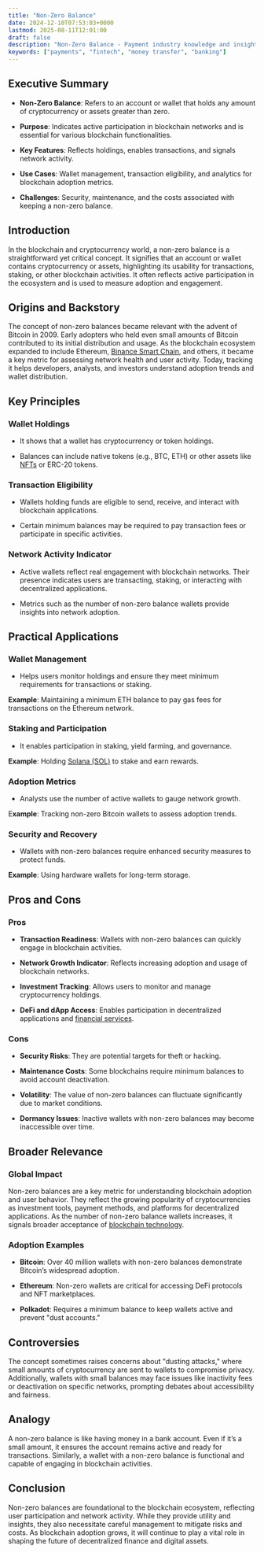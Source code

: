 ```yaml
---
title: "Non-Zero Balance"
date: 2024-12-10T07:53:03+0000
lastmod: 2025-08-11T12:01:00
draft: false
description: "Non-Zero Balance - Payment industry knowledge and insights"
keywords: ["payments", "fintech", "money transfer", "banking"]
---
```


## Executive Summary

- **Non-Zero Balance**: Refers to an account or wallet that holds any amount of cryptocurrency or assets greater than zero.

- **Purpose**: Indicates active participation in blockchain networks and is essential for various blockchain functionalities.

- **Key Features**: Reflects holdings, enables transactions, and signals network activity.

- **Use Cases**: Wallet management, transaction eligibility, and analytics for blockchain adoption metrics.

- **Challenges**: Security, maintenance, and the costs associated with keeping a non-zero balance.

## Introduction

In the blockchain and cryptocurrency world, a non-zero balance is a straightforward yet critical concept. It signifies that an account or wallet contains cryptocurrency or assets, highlighting its usability for transactions, staking, or other blockchain activities. It often reflects active participation in the ecosystem and is used to measure adoption and engagement.

## Origins and Backstory

The concept of non-zero balances became relevant with the advent of Bitcoin in 2009. Early adopters who held even small amounts of Bitcoin contributed to its initial distribution and usage. As the blockchain ecosystem expanded to include Ethereum, [Binance Smart Chain](https://faisalkhanllc.xyz/resources/payments-wiki/b/binance-smart-chain-bsc/), and others, it became a key metric for assessing network health and user activity. Today, tracking it helps developers, analysts, and investors understand adoption trends and wallet distribution.

## Key Principles

### Wallet Holdings

- It shows that a wallet has cryptocurrency or token holdings.

- Balances can include native tokens (e.g., BTC, ETH) or other assets like [NFTs](https://faisalkhanllc.xyz/resources/payments-wiki/n/nft-non-fungible-tokens/) or ERC-20 tokens.

### Transaction Eligibility

- Wallets holding funds are eligible to send, receive, and interact with blockchain applications.

- Certain minimum balances may be required to pay transaction fees or participate in specific activities.

### Network Activity Indicator

- Active wallets reflect real engagement with blockchain networks. Their presence indicates users are transacting, staking, or interacting with decentralized applications.

- Metrics such as the number of non-zero balance wallets provide insights into network adoption.

## Practical Applications

### Wallet Management

- Helps users monitor holdings and ensure they meet minimum requirements for transactions or staking.

**Example**: Maintaining a minimum ETH balance to pay gas fees for transactions on the Ethereum network.

### Staking and Participation

- It enables participation in staking, yield farming, and governance.

**Example**: Holding [Solana (SOL)](https://faisalkhanllc.xyz/resources/payments-wiki/s/solana-token-2022-program/) to stake and earn rewards.

### Adoption Metrics

- Analysts use the number of active wallets to gauge network growth.

E**xample**: Tracking non-zero Bitcoin wallets to assess adoption trends.

### Security and Recovery

- Wallets with non-zero balances require enhanced security measures to protect funds.

**Example**: Using hardware wallets for long-term storage.

## Pros and Cons

### Pros

- **Transaction Readiness**: Wallets with non-zero balances can quickly engage in blockchain activities.

- **Network Growth Indicator**: Reflects increasing adoption and usage of blockchain networks.

- **Investment Tracking**: Allows users to monitor and manage cryptocurrency holdings.

- **DeFi and dApp Access**: Enables participation in decentralized applications and [financial services](https://faisalkhanllc.xyz/resources/payments-wiki/f/financial-services/).

### Cons

- **Security Risks**: They are potential targets for theft or hacking.

- **Maintenance Costs**: Some blockchains require minimum balances to avoid account deactivation.

- **Volatility**: The value of non-zero balances can fluctuate significantly due to market conditions.

- **Dormancy Issues**: Inactive wallets with non-zero balances may become inaccessible over time.

## Broader Relevance

### Global Impact

Non-zero balances are a key metric for understanding blockchain adoption and user behavior. They reflect the growing popularity of cryptocurrencies as investment tools, payment methods, and platforms for decentralized applications. As the number of non-zero balance wallets increases, it signals broader acceptance of [blockchain technology](https://faisalkhanllc.xyz/resources/payments-wiki/b/blockchain/blockchain-technology/).

### Adoption Examples

- **Bitcoin**: Over 40 million wallets with non-zero balances demonstrate Bitcoin’s widespread adoption.

- **Ethereum**: Non-zero wallets are critical for accessing DeFi protocols and NFT marketplaces.

- **Polkadot**: Requires a minimum balance to keep wallets active and prevent "dust accounts."

## Controversies

The concept sometimes raises concerns about "dusting attacks," where small amounts of cryptocurrency are sent to wallets to compromise privacy. Additionally, wallets with small balances may face issues like inactivity fees or deactivation on specific networks, prompting debates about accessibility and fairness.

## Analogy

A non-zero balance is like having money in a bank account. Even if it’s a small amount, it ensures the account remains active and ready for transactions. Similarly, a wallet with a non-zero balance is functional and capable of engaging in blockchain activities.

## Conclusion

Non-zero balances are foundational to the blockchain ecosystem, reflecting user participation and network activity. While they provide utility and insights, they also necessitate careful management to mitigate risks and costs. As blockchain adoption grows, it will continue to play a vital role in shaping the future of decentralized finance and digital assets.